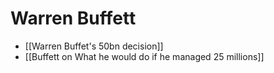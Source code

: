 # Warren Buffett

- [[Warren Buffet's 50bn decision]]
- [[Buffett on What he would do if he managed 25 millions]]

